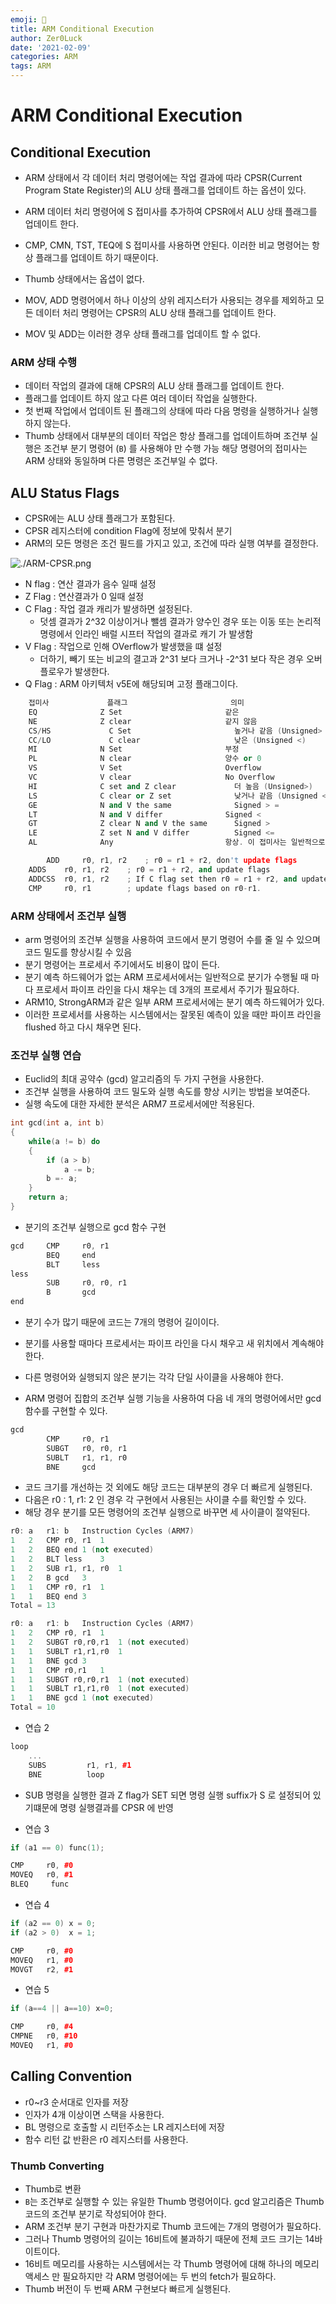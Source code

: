 ```yaml
---
emoji: 🍜
title: ARM Conditional Execution
author: Zer0Luck
date: '2021-02-09'
categories: ARM
tags: ARM
---
```

# ARM Conditional Execution

## Conditional Execution

- ARM 상태에서 각 데이터 처리 명령어에는 작업 결과에 따라 CPSR(Current Program State Register)의 ALU 상태 플래그를 업데이트 하는 옵션이 있다.
- ARM 데이터 처리 명령어에 S 접미사를 추가하여 CPSR에서 ALU 상태 플래그를 업데이트 한다.
- CMP, CMN, TST, TEQ에 S 접미사를 사용하면 안된다. 이러한 비교 명령어는 항상 플래그를 업데이트 하기 때문이다.

- Thumb 상태에서는 옵셥이 없다.
- MOV, ADD 명령어에서 하나 이상의 상위 레지스터가 사용되는 경우를 제외하고 모든 데이터 처리 명령어는 CPSR의 ALU 상태 플래그를 업데이트 한다.
- MOV 및 ADD는 이러한 경우 상태 플래그를 업데이트 할 수 없다.

### ARM 상태 수행

- 데이터 작업의 결과에 대해 CPSR의 ALU 상태 플래그를 업데이트 한다.
- 플래그를 업데이트 하지 않고 다른 여러 데이터 작업을 실행한다.
- 첫 번째 작업에서 업데이트 된 플래그의 상태에 따라 다음 명령을 실행하거나 실행하지 않는다.
- Thumb 상태에서 대부분의 데이터 작업은 항상 플래그를 업데이트하며 조건부 실행은 조건부 분기 명령어 (`B`) 를 사용해야 만 수행 가능 해당 명령어의 접미사는 ARM 상태와 동일하며 다른 명령은 조건부일 수 없다.

## ALU Status Flags

- CPSR에는 ALU 상태 플래그가 포함된다.
- CPSR 레지스터에 condition Flag에 정보에 맞춰서 분기
- ARM의 모든 명령은 조건 필드를 가지고 있고, 조건에 따라 실행 여부를 결정한다.

![./ARM-CPSR.png](./ARM-CPSR.png)

- N flag : 연산 결과가 음수 일때 설정
- Z Flag : 연산결과가 0 일때 설정
- C Flag : 작업 결과 캐리가 발생하면 설정된다.
    - 덧셈 결과가 2^32 이상이거나 뺄셈 결과가 양수인 경우 또는 이동 또는 논리적 명령에서 인라인 배럴 시프터 작업의 결과로 캐기 가 발생함
- V Flag : 작업으로 인해 OVerflow가 발생했을 떄 설정
    - 더하기, 빼기 또는 비교의 결고과 2^31 보다 크거나 -2^31 보다 작은 경우 오버플로우가 발생한다.
- Q Flag : ARM 아키텍처 v5E에 해당되며 고정 플래그이다.

```cpp
	접미사         	플래그              	      의미
    EQ              Z Set                       같은
    NE	            Z clear                     같지 않음
    CS/HS	          C Set                       높거나 같음 (Unsigned> =)
    CC/LO	          C clear                     낮은 (Unsigned <)
    MI	            N Set                       부정
    PL	            N clear                     양수 or 0
    VS	            V Set                       Overflow
    VC	            V clear                     No Overflow
    HI	            C set and Z clear	          더 높음 (Unsigned>)
    LS	            C clear or Z set	          낮거나 같음 (Unsigned <=)
    GE	            N and V the same	          Signed > =
    LT	            N and V differ	            Signed <
    GT	            Z clear N and V the same	  Signed >
    LE	            Z set N and V differ	      Signed <=
    AL	            Any	                        항상. 이 접미사는 일반적으로 생략됨
```

```cpp
		ADD     r0, r1, r2    ; r0 = r1 + r2, don't update flags
    ADDS    r0, r1, r2    ; r0 = r1 + r2, and update flags
    ADDCSS  r0, r1, r2    ; If C flag set then r0 = r1 + r2, and update flags
    CMP     r0, r1        ; update flags based on r0-r1.
```

### ARM 상태에서 조건부 실행

- arm 명령어의 조건부 실행을 사용하여 코드에서 분기 명령어 수를 줄 일 수 있으며 코드 밀도를 향상시킬 수 있음
- 분기 명령어는 프로세서 주기에서도 비용이 많이 든다.
- 분기 예측 하드웨어가 없는 ARM 프로세서에서는 일반적으로 분기가 수행될 때 마다 프로세서 파이프 라인을 다시 채우는 데 3개의 프로세서 주기가 필요하다.
- ARM10, StrongARM과 같은 일부 ARM 프로세서에는 분기 예측 하드웨어가 있다.
- 이러한 프로세서를 사용하는 시스템에서는 잘못된 예측이 있을 때만 파이프 라인을 flushed 하고 다시 채우면 된다.

### 조건부 실행 연습

- Euclid의 최대 공약수 (gcd) 알고리즘의 두 가지 구현을 사용한다.
- 조건부 실행을 사용하여 코드 밀도와 실행 속도를 향상 시키는 방법을 보여준다.
- 실행 속도에 대한 자세한 분석은 ARM7 프로세서에만 적용된다.

```cpp
int gcd(int a, int b)
{
	while(a != b) do
	{
		if (a > b)
			a -= b;
		b =- a;
	}
	return a;
}
```

- 분기의 조건부 실행으로 gcd 함수 구현

```cpp
gcd     CMP     r0, r1
        BEQ     end
        BLT     less
less
        SUB     r0, r0, r1
        B       gcd
end
```

- 분기 수가 많기 때문에 코드는 7개의 명령어 길이이다.
- 분기를 사용할 때마다 프로세서는 파이프 라인을 다시 채우고 새 위치에서 계속해야 한다.
- 다른 명령어와 실행되지 않은 분기는 각각 단일 사이클을 사용해야 한다.

- ARM 명령어 집합의 조건부 실행 기능을 사용하여 다음 네 개의 명령어에서만 gcd 함수를 구현할 수 있다.

```cpp
gcd
        CMP     r0, r1
        SUBGT   r0, r0, r1
        SUBLT   r1, r1, r0
        BNE     gcd
```

- 코드 크기를 개선하는 것 외에도 해당 코드는 대부분의 경우 더 빠르게 실행된다.
- 다음은 r0 : 1, r1: 2 인 경우 각 구현에서 사용된는 사이클 수를 확인할 수 있다.
- 해당 경우 분기를 모든 명령어의 조건부 실행으로 바꾸면 세 사이클이 절약된다.

```cpp
r0: a	r1: b	Instruction	Cycles (ARM7)
1	2	CMP r0, r1	1
1	2	BEQ end	1 (not executed)
1	2	BLT less	3
1	2	SUB r1, r1, r0	1
1	2	B gcd	3
1	1	CMP r0, r1	1
1	1	BEQ end	3
Total = 13

r0: a	r1: b	Instruction	Cycles (ARM7)
1	2	CMP r0, r1	1
1	2	SUBGT r0,r0,r1	1 (not executed)
1	1	SUBLT r1,r1,r0	1
1	1	BNE gcd	3
1	1	CMP r0,r1	1
1	1	SUBGT r0,r0,r1	1 (not executed)
1	1	SUBLT r1,r1,r0	1 (not executed)
1	1	BNE gcd	1 (not executed)
Total = 10
```

- 연습 2

```cpp
loop
	...
	SUBS         r1, r1, #1
	BNE          loop
```

- SUB 명령을 실행한 결과 Z flag가 SET 되면 명령 실행 suffix가 S 로 설정되어 있기떄문에 명령 실행결과를 CPSR 에 반영

- 연습 3

```cpp
if (a1 == 0) func(1);

CMP     r0, #0
MOVEQ   r0, #1
BLEQ     func

```

- 연습 4

```cpp
if (a2 == 0) x = 0;
if (a2 > 0)  x = 1;

CMP     r0, #0
MOVEQ   r1, #0
MOVGT   r2, #1
```

- 연습 5

```cpp
if (a==4 || a==10) x=0;

CMP     r0, #4
CMPNE   r0, #10
MOVEQ   r1, #0
```

## Calling Convention
- r0~r3 순서대로 인자를 저장
- 인자가 4개 이상이면 스택을 사용한다.
- BL 명령으로 호출할 시 리턴주소는 LR 레지스터에 저장
- 함수 리턴 값 반환은 r0 레지스터를 사용한다.


### Thumb Converting

- Thumb로 변환
- `B`는 조건부로 실행할 수 있는 유일한 Thumb 명령어이다. gcd 알고리즘은 Thumb 코드의 조건부 분기로 작성되어야 한다.
- ARM 조건부 분기 구현과 마찬가지로 Thumb 코드에는 7개의 명령어가 필요하다.
- 그러나 Thumb 명령어의 길이는 16비트에 불과하기 때문에 전체 코드 크기는 14바이트이다.
- 16비트 메모리를 사용하는 시스템에서는 각 Thumb 명령어에 대해 하나의 메모리 액세스 만 필요하지만 각 ARM 명령어에는 두 번의 fetch가 필요하다.
- Thumb 버전이 두 번째 ARM 구현보다 빠르게 실행된다.

``` toc
```